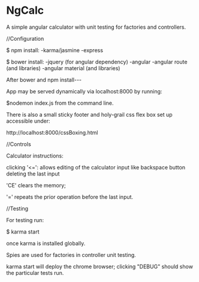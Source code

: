 NgCalc
================

A simple angular calculator with unit testing for factories and controllers.

//Configuration

$ npm install:
-karma/jasmine
-express

$ bower install:
-jquery (for angular dependency)
-angular
-angular route (and libraries)
-angular material (and libraries)

After bower and npm install---

App may be served dynamically via localhost:8000 by running:

$nodemon index.js from the command line.



There is also a small sticky footer and holy-grail css flex box set up accessible under:

http://localhost:8000/cssBoxing.html

//Controls

Calculator instructions:

clicking '<=': allows editing of the calculator input like backspace button deleting the last input

'CE' clears the memory;

'=' repeats the prior operation before the last input.

//Testing

For testing run: 

$ karma start

once karma is installed globally.

Spies are used for factories in controller unit testing.

karma start will deploy the chrome browser; clicking "DEBUG" should show the particular tests run.